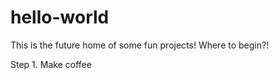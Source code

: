 # hello-world

This is the future home of some fun projects! Where to begin?! 

Step 1. Make coffee
